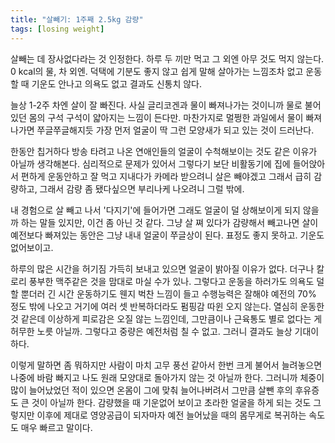 ```yaml
---
title: "살빼기: 1주째 2.5kg 감량"
tags: [losing weight]
---
```


살빼는 데 장사없다라는 것 인정한다. 하루 두 끼만 먹고 그 외엔 아무 것도 먹지 않는다. 0 kcal의 물, 차 외엔. 덕택에 기분도 좋지 않고 쉽게 말해 살아가는 느낌조차 없고 운동할 때 기운도 안나고 의욕도 없고 결과도 신통치 않다. 

늘상 1-2주 차엔 살이 잘 빠진다. 사실 글리코겐과 물이 빠져나가는 것이니까 물로 불어있던 몸의 구석 구석이 얇아지는 느낌이 든다만. 마찬가지로 멀쩡한 과일에서 물이 빠져나가면 쭈글쭈글해지듯 가장 먼저 얼굴이 딱 그런 모양새가 되고 있는 것이 드러난다.

한동안 칩거하다 방송 타려고 나온 연애인들의 얼굴이 수척해보이는 것도 같은 이유가 아닐까 생각해본다. 심리적으로 문제가 있어서 그렇다기 보단 비활동기에 집에 들어앉아서 편하게 운동안하고 잘 먹고 지내다가 카메라 받으려니 살은 빼야겠고 그래서 급히 감량하고, 그래서 감량 좀 됐다싶으면 부리나케 나오려니 그럴 밖에.

내 경험으로 살 빼고 나서 '다지기'에 들어가면 그래도 얼굴이 덜 상해보이게 되지 않을까 하는 말들 있지만, 이건 좀 아닌 것 같다. 그냥 살 쪄 있다가 감량해서 빼고나면 살이 예전보다 빠져있는 동안은 그냥 내내 얼굴이 쭈글상이 된다. 표정도 좋지 못하고. 기운도 없어보이고.

하루의 많은 시간을 허기짐 가득히 보내고 있으면 얼굴이 밝아질 이유가 없다. 더구나 칼로리 풍부한 맥주같은 것을 맘대로 마실 수가 있나. 그렇다고 운동을 하러가도 의욕도 덜할 뿐더러 긴 시간 운동하기도 웬지 벅찬 느낌이 들고 수행능력은 잘해야 예전의 70% 정도 밖에 나오고 거기에 여러 셋 반복하더라도 펌핑감 따윈 오지 않는다. 열심히 운동한 것 같은데 이상하게 피로감은 오질 않는 느낌인데, 그만큼이나 근육통도 별로 없다는 게 허무한 노릇 아닐까. 그렇다고 중량은 예전처럼 칠 수 없고. 그러니 결과도 늘상 기대이하다.

이렇게 말하면 좀 뭐하지만 사람이 마치 고무 풍선 같아서 한번 크게 불어서 늘려놓으면 나중에 바람 빠지고 나도 원래 모양대로 돌아가지 않는 것 아닐까 한다. 그러니까 체중이 많이 늘어났었던 적이 있으면 온몸이 그에 맞춰 늘어나버려서 그만큼 살뺀 후의 후유증도 큰 것이 아닐까 한다. 감량했을 때 기운없어 보이고 초라한 얼굴을 하게 되는 것도 그렇지만 이후에 제대로 영양공급이 되자마자 예전 늘어났을 때의 몸무게로 복귀하는 속도도 매우 빠르고 말이다.
